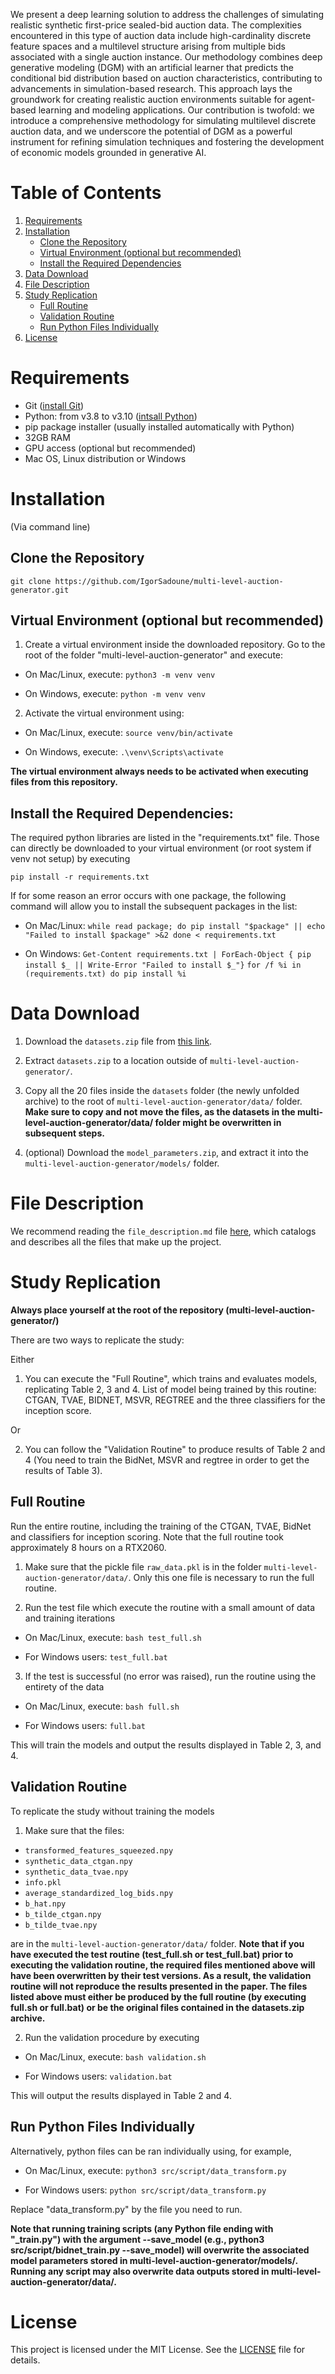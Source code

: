 We present a deep learning solution to address the challenges of simulating realistic synthetic first-price sealed-bid auction data. The complexities encountered in this type of auction data include high-cardinality discrete feature spaces and a multilevel structure arising from multiple bids associated with a single auction instance. Our methodology combines deep generative modeling (DGM) with an artificial learner that predicts the conditional bid distribution based on auction characteristics, contributing to advancements in simulation-based research. This approach lays the groundwork for creating realistic auction environments suitable for agent-based learning and modeling applications. Our contribution is twofold: we introduce a comprehensive methodology for simulating multilevel discrete auction data, and we underscore the potential of DGM as a powerful instrument for refining simulation techniques and fostering the development of economic models grounded in generative AI.

# Table of Contents

1. [Requirements](#requirements)
2. [Installation](#installation)
   - [Clone the Repository](#clone-the-repository)
   - [Virtual Environment (optional but recommended)](#virtual-environment-optional-but-recommended)
   - [Install the Required Dependencies](#install-the-required-dependencies)
3. [Data Download](#data-download)
4. [File Description](#file-description)
5. [Study Replication](#study-replication)
   - [Full Routine](#full-routine)
   - [Validation Routine](#validation-routine)
   - [Run Python Files Individually](#run-python-files-individually)
6. [License](#license)


# Requirements 

- Git ([install Git](https://git-scm.com/book/en/v2/Getting-Started-Installing-Git))
- Python: from v3.8 to v3.10 ([intsall Python](https://www.python.org/downloads/))
- pip package installer (usually installed automatically with Python)
- 32GB RAM
- GPU access (optional but recommended)
- Mac OS, Linux distribution or Windows

# Installation

(Via command line)

## Clone the Repository

`git clone https://github.com/IgorSadoune/multi-level-auction-generator.git`

## Virtual Environment (optional but recommended)

1. Create a virtual environment inside the downloaded repository. Go to the root of the folder "multi-level-auction-generator" and execute:

- On Mac/Linux, execute:
   `python3 -m venv venv`
  
- On Windows, execute:
   `python -m venv venv`

2. Activate the virtual environment using:

- On Mac/Linux, execute:
  `source venv/bin/activate`
  
- On Windows, execute:
  `.\venv\Scripts\activate`

**The virtual environment always needs to be activated when executing files from this repository.**

## Install the Required Dependencies:

The required python libraries are listed in the "requirements.txt" file. Those can directly be downloaded to your virtual environment (or root system if venv not setup) by executing

`pip install -r requirements.txt`

If for some reason an error occurs with one package, the following command will allow you to install the subsequent packages in the list:

- On Mac/Linux:
  `while read package; do
    pip install "$package" || echo "Failed to install $package" >&2
done < requirements.txt`

- On Windows:
  `Get-Content requirements.txt | ForEach-Object {
    pip install $_ || Write-Error "Failed to install $_"}`
  `for /f %i in (requirements.txt) do pip install %i`

# Data Download

1. Download the `datasets.zip` file from [this link](https://zenodo.org/records/10649028).

2. Extract `datasets.zip` to a location outside of `multi-level-auction-generator/`.

3. Copy all the 20 files inside the `datasets` folder (the newly unfolded archive) to the root of `multi-level-auction-generator/data/` folder. 
**Make sure to copy and not move the files, as the datasets in the multi-level-auction-generator/data/ folder might be overwritten in subsequent steps.**

4. (optional) Download the `model_parameters.zip`, and extract it into the `multi-level-auction-generator/models/` folder.

# File Description
We recommend reading the `file_description.md` file [here](https://github.com/IgorSadoune/multi-level-auction-generator/blob/master/file_description.md), which catalogs and describes all the files that make up the project.

# Study Replication

**Always place yourself at the root of the repository (multi-level-auction-generator/)**

There are two ways to replicate the study:

Either 

1. You can execute the "Full Routine", which trains and evaluates models, replicating Table 2, 3 and 4. List of model being trained by this routine: CTGAN, TVAE, BIDNET, MSVR, REGTREE and the three classifiers for the inception score.

Or

2. You can follow the "Validation Routine" to produce results of Table 2 and 4 (You need to train the BidNet, MSVR and regtree in order to get the results of Table 3).

## Full Routine

Run the entire routine, including the training of the CTGAN, TVAE, BidNet and classifiers for inception scoring. Note that the full routine took approximately 8 hours on a RTX2060.

1. Make sure that the pickle file `raw_data.pkl` is in the folder `multi-level-auction-generator/data/`. Only this one file is necessary to run the full routine. 

2. Run the test file which execute the routine with a small amount of data and training iterations

- On Mac/Linux, execute:
 `bash test_full.sh`

- For Windows users:
 `test_full.bat`

3. If the test is successful (no error was raised), run the routine using the entirety of the data

- On Mac/Linux, execute:
 `bash full.sh`

- For Windows users:
 `full.bat`

This will train the models and output the results displayed in Table 2, 3, and 4.

## Validation Routine

To replicate the study without training the models

1. Make sure that the files:

- `transformed_features_squeezed.npy`
- `synthetic_data_ctgan.npy`
- `synthetic_data_tvae.npy`
- `info.pkl`
- `average_standardized_log_bids.npy`
- `b_hat.npy`
- `b_tilde_ctgan.npy`
- `b_tilde_tvae.npy`

are in the `multi-level-auction-generator/data/` folder.
**Note that if you have executed the test routine (test_full.sh or test_full.bat) prior to executing the validation routine, the required files mentioned above will have been overwritten by their test versions. As a result, the validation routine will not reproduce the results presented in the paper. The files listed above must either be produced by the full routine (by executing full.sh or full.bat) or be the original files contained in the datasets.zip archive.**

2. Run the validation procedure by executing

- On Mac/Linux, execute:
 `bash validation.sh`

- For Windows users:
 `validation.bat`

This will output the results displayed in Table 2 and 4.

## Run Python Files Individually

Alternatively, python files can be ran individually using, for example,

- On Mac/Linux, execute:
 `python3 src/script/data_transform.py`
 
- For Windows users:
 `python src/script/data_transform.py`

Replace "data_transform.py" by the file you need to run. 

**Note that running training scripts (any Python file ending with "_train.py") with the argument --save_model (e.g., python3 src/script/bidnet_train.py --save_model) will overwrite the associated model parameters stored in multi-level-auction-generator/models/. Running any script may also overwrite data outputs stored in multi-level-auction-generator/data/.** 

# License

This project is licensed under the MIT License. See the [LICENSE](LICENSE) file for details.

